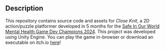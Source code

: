## Description
This repository contains source code and assets for _Close Knit_, a 2D action/puzzle platformer developed in 5 months for the [Safe In Our World Mental Health Game Dev Champions 2024](https://safeinourworld.org/news/mental-health-game-dev-champions-2024/). This project was developed using Unity Engine.
You can play the game in-browser or download an executable on itch.io [here](https://luxille.itch.io/close-knit)!
